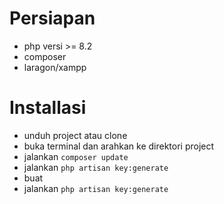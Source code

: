 # Persiapan
- php versi >= 8.2
- composer
- laragon/xampp

# Installasi
- unduh project atau clone
- buka terminal dan arahkan ke direktori project
- jalankan <code>composer update</code>
- jalankan <code>php artisan key:generate</code>
- buat
- jalankan <code>php artisan key:generate</code>
